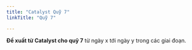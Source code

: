 ```yaml
---
title: "Catalyst Quỹ 7"
linkTitle: "Quỹ 7"

---
```


<!-- This index page is yet to be udated.  -->
**Đề xuất từ Catalyst cho quỹ 7** từ ngày x tới ngày y trong các giai đoạn.

